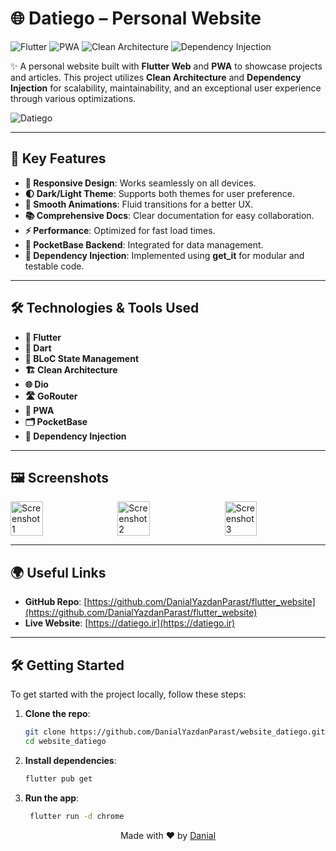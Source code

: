 # 🌐 Datiego – Personal Website  

![Flutter](https://img.shields.io/badge/Flutter-%2302569B.svg?style=for-the-badge&logo=Flutter&logoColor=white) ![PWA](https://img.shields.io/badge/PWA-%2302569B.svg?style=for-the-badge&logo=PWA&logoColor=white) ![Clean Architecture](https://img.shields.io/badge/Clean%20Architecture-%230175C2.svg?style=for-the-badge) ![Dependency Injection](https://img.shields.io/badge/Dependency%20Injection-%230175C2.svg?style=for-the-badge)

✨ A personal website built with **Flutter Web** and **PWA** to showcase projects and articles. This project utilizes **Clean Architecture** and **Dependency Injection** for scalability, maintainability, and an exceptional user experience through various optimizations.

![Datiego](https://github.com/user-attachments/assets/9db7cef9-f149-4a41-b7bd-018460122cd5)

---

## 🚀 Key Features

- **📱 Responsive Design**: Works seamlessly on all devices.
- **🌓 Dark/Light Theme**: Supports both themes for user preference.
- **🚀 Smooth Animations**: Fluid transitions for a better UX.
- **📚 Comprehensive Docs**: Clear documentation for easy collaboration.
- **⚡️ Performance**: Optimized for fast load times.
- **🔗 PocketBase Backend**: Integrated for data management.
- **🎯 Dependency Injection**: Implemented using **get_it** for modular and testable code.

---

## 🛠 Technologies & Tools Used

- **🎯 Flutter** 
- **🎨 Dart** 
- **🧩 BLoC State Management** 
- **🏗️ Clean Architecture** 
- **🌐 Dio** 
- **🛣️ GoRouter** 
- **📲 PWA** 
- **🗂️ PocketBase**  
- **🎯 Dependency Injection**
---

## 🖼️ Screenshots

<div style="display: flex; justify-content: space-between;">
  <img src="https://github.com/user-attachments/assets/d533e287-0d98-4000-9b4e-0054d9a811dd" alt="Screenshot 1" width="32%"/>
  <img src="https://github.com/user-attachments/assets/a0dcb680-abe7-40b5-9eb7-03091270c4f6" alt="Screenshot 2" width="32%"/>
  <img src="https://github.com/user-attachments/assets/7f563a7e-135c-4ef8-8e7f-f6f5f8104ab6" alt="Screenshot 3" width="32%"/>
</div>

---

## 🌍 Useful Links

- **GitHub Repo**: [https://github.com/DanialYazdanParast/flutter_website](https://github.com/DanialYazdanParast/flutter_website)
- **Live Website**: [https://datiego.ir](https://datiego.ir)

---
## 🛠️ Getting Started

To get started with the project locally, follow these steps:

1. **Clone the repo**:
   ```bash
   git clone https://github.com/DanialYazdanParast/website_datiego.git
   cd website_datiego
2. **Install dependencies**:
   ```bash
   flutter pub get
   ```
4. **Run the app**:
   ```bash
    flutter run -d chrome
   ```


<div align="center">
  <p>Made with ❤️ by <a href="https://github.com/DanialYazdanParast">Danial</a></p>
</div>


